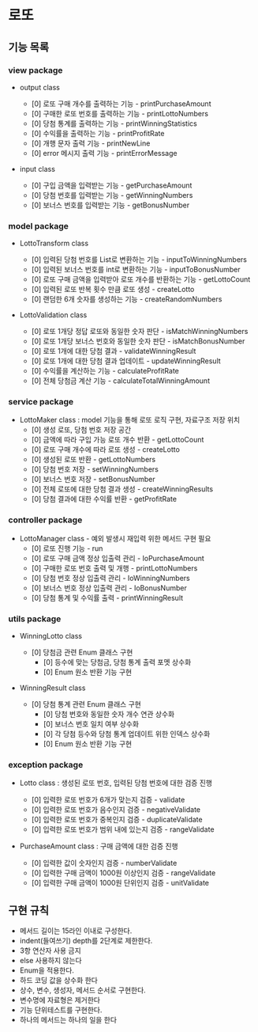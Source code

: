 # 로또

## 기능 목록

### view package
- output class
    + [0] 로또 구매 개수를 출력하는 기능 - printPurchaseAmount
    + [0] 구매한 로또 번호를 출력하는 기능 - printLottoNumbers
    + [0] 당첨 통계를 출력하는 기능 - printWinningStatistics
    + [0] 수익률을 출력하는 기능 - printProfitRate
    + [0] 개행 문자 출력 기능 - printNewLine
    + [0] error 메시지 출력 기능 - printErrorMessage

- input class
    + [0] 구입 금액을 입력받는 기능 - getPurchaseAmount
    + [0] 당첨 번호를 입력받는 기능 - getWinningNumbers
    + [0] 보너스 번호를 입력받는 기능 - getBonusNumber

### model package
- LottoTransform class
    + [0] 입력된 당첨 번호를 List로 변환하는 기능 - inputToWinningNumbers
    + [0] 입력된 보너스 번호를 int로 변환하는 기능 - inputToBonusNumber
    + [0] 로또 구매 금액을 입력받아 로또 개수를 반환하는 기능 - getLottoCount
    + [0] 입력된 로또 반복 횟수 만큼 로또 생성 - createLotto
    + [0] 랜덤한 6개 숫자를 생성하는 기능 - createRandomNumbers


- LottoValidation class
    + [0] 로또 1개당 정답 로또와 동일한 숫자 판단 - isMatchWinningNumbers
    + [0] 로또 1개당 보너스 번호와 동일한 숫자 판단 - isMatchBonusNumber
    + [0] 로또 1개에 대한 당첨 결과 - validateWinningResult
    + [0] 로또 1개에 대한 당첨 결과 업데이트 - updateWinningResult
    + [0] 수익률을 계산하는 기능 - calculateProfitRate
    + [0] 전체 당첨금 계산 기능 - calculateTotalWinningAmount

### service package
- LottoMaker class : model 기능을 통해 로또 로직 구현, 자료구조 저장 위치
    + [0] 생성 로또, 당첨 번호 저장 공간
    + [0] 금액에 따라 구입 가능 로또 개수 반환 - getLottoCount
    + [0] 로또 구매 개수에 따라 로또 생성 - createLotto
    + [0] 생성된 로또 반환 - getLottoNumbers
    + [0] 당첨 번호 저장 - setWinningNumbers
    + [0] 보너스 번호 저장 - setBonusNumber
    + [0] 전체 로또에 대한 당첨 결과 생성 - createWinningResults
    + [0] 당첨 결과에 대한 수익률 반환 - getProfitRate

### controller package
- LottoManager class - 예외 발생시 재입력 위한 메서드 구현 필요
    + [0] 로또 진행 기능 - run
    + [0] 로또 구매 금액 정상 입출력 관리 - IoPurchaseAmount
    + [0] 구매한 로또 번호 출력 및 개행 - printLottoNumbers
    + [0] 당첨 번호 정상 입출력 관리 - IoWinningNumbers
    + [0] 보너스 번호 정상 입출력 관리 - IoBonusNumber
    + [0] 당첨 통계 및 수익률 출력 - printWinningResult

### utils package
- WinningLotto class
    + [0] 당첨금 관련 Enum 클래스 구현 
        + [0] 등수에 맞는 당첨금, 당첨 통계 출력 포멧 상수화
        + [0] Enum 원소 반환 기능 구현
      
- WinningResult class
  + [0] 당첨 통계 관련 Enum 클래스 구현
    + [0] 당첨 번호와 동일한 숫자 개수 연관 상수화
    + [0] 보너스 번호 일치 여부 상수화
    + [0] 각 당첨 등수와 당첨 통계 업데이트 위한 인덱스 상수화
    + [0] Enum 원소 반환 기능 구현


### exception package
- Lotto class : 생성된 로또 번호, 입력된 당첨 번호에 대한 검증 진행
    + [0] 입력한 로또 번호가 6개가 맞는지 검증 - validate
    + [0] 입력한 로또 번호가 음수인지 검증 - negativeValidate
    + [0] 입력한 로또 번호가 중복인지 검증 - duplicateValidate
    + [0] 입력한 로또 번호가 범위 내에 있는지 검증 - rangeValidate
  
- PurchaseAmount class : 구매 금액에 대한 검증 진행
    + [0] 입력한 값이 숫자인지 검증 - numberValidate
    + [0] 입력한 구매 금액이 1000원 이상인지 검증 - rangeValidate
    + [0] 입력한 구매 금액이 1000원 단위인지 검증 - unitValidate

## 구현 규칙
- 메서드 길이는 15라인 이내로 구성한다.
- indent(들여쓰기) depth를 2단계로 제한한다.
- 3항 연산자 사용 금지
- else 사용하지 않는다
- Enum을 적용한다.
- 하드 코딩 값을 상수화 한다
- 상수, 변수, 생성자, 메서드 순서로 구현한다.
- 변수명에 자료형은 제거한다
- 기능 단위테스트를 구현한다.
- 하나의 메서드는 하나의 일을 한다
